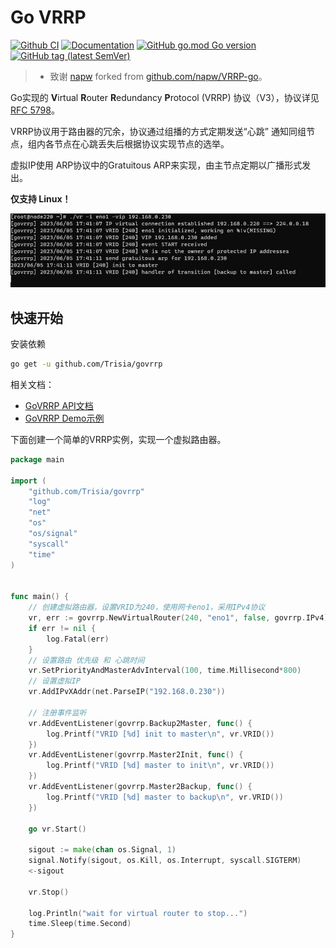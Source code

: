 # Go VRRP

[![Github CI](https://github.com/Trisia/govrrp/actions/workflows/ci.yml/badge.svg)](https://github.com/Trisia/govrrp/actions/workflows/ci.yml)
[![Documentation](https://godoc.org/github.com/Trisia/govrrp?status.svg)](https://godoc.org/github.com/Trisia/govrrp)
[![GitHub go.mod Go version](https://img.shields.io/github/go-mod/go-version/Trisia/govrrp)](https://github.com/Trisia/govrrp/blob/master/go.mod)
[![GitHub tag (latest SemVer)](https://img.shields.io/github/v/tag/Trisia/govrrp)](https://github.com/Trisia/govrrp/tags)

> - 致谢 [napw](https://github.com/napw) forked from [github.com/napw/VRRP-go](https://github.com/napw/VRRP-go)。

Go实现的 **V**irtual **R**outer **R**edundancy **P**rotocol (VRRP) 协议（V3），协议详见 [RFC 5798](https://tools.ietf.org/html/rfc5798)。

VRRP协议用于路由器的冗余，协议通过组播的方式定期发送“心跳” 通知同组节点，组内各节点在心跳丢失后根据协议实现节点的选举。

虚拟IP使用 ARP协议中的Gratuitous ARP来实现，由主节点定期以广播形式发出。

**仅支持 Linux！**

![img.png](demo/img.png)

## 快速开始

安装依赖

```bash
go get -u github.com/Trisia/govrrp
```

相关文档：

- [GoVRRP API文档](https://pkg.go.dev/github.com/Trisia/govrrp)
- [GoVRRP Demo示例](demo/README.md)


下面创建一个简单的VRRP实例，实现一个虚拟路由器。

```go
package main

import (
	"github.com/Trisia/govrrp"
	"log"
	"net"
	"os"
	"os/signal"
	"syscall"
	"time"
)


func main() {
	// 创建虚拟路由器，设置VRID为240，使用网卡eno1，采用IPv4协议
	vr, err := govrrp.NewVirtualRouter(240, "eno1", false, govrrp.IPv4)
	if err != nil {
		log.Fatal(err)
	}
    // 设置路由 优先级 和 心跳时间
	vr.SetPriorityAndMasterAdvInterval(100, time.Millisecond*800)
	// 设置虚拟IP
	vr.AddIPvXAddr(net.ParseIP("192.168.0.230"))

	// 注册事件监听
	vr.AddEventListener(govrrp.Backup2Master, func() {
		log.Printf("VRID [%d] init to master\n", vr.VRID())
	})
	vr.AddEventListener(govrrp.Master2Init, func() {
		log.Printf("VRID [%d] master to init\n", vr.VRID())
	})
	vr.AddEventListener(govrrp.Master2Backup, func() {
		log.Printf("VRID [%d] master to backup\n", vr.VRID())
	})
	
	go vr.Start()

	sigout := make(chan os.Signal, 1)
	signal.Notify(sigout, os.Kill, os.Interrupt, syscall.SIGTERM)
	<-sigout
	
	vr.Stop()

	log.Println("wait for virtual router to stop...")
	time.Sleep(time.Second)
}
```

